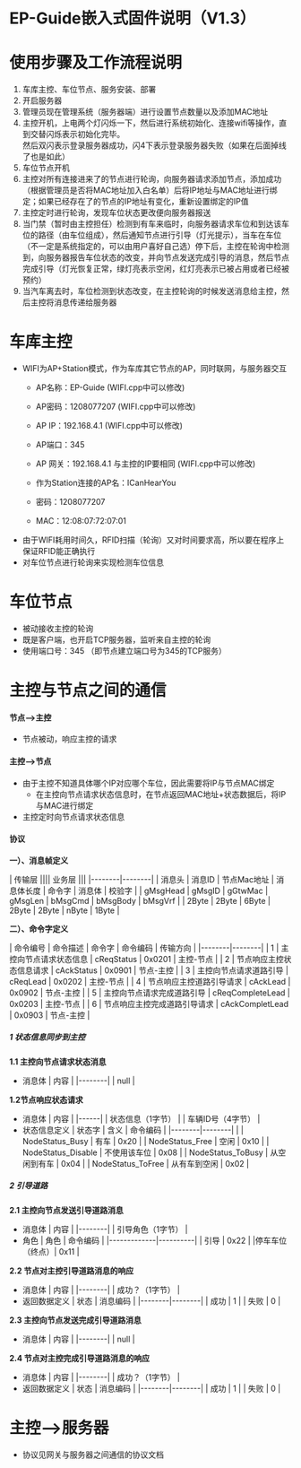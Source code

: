 EP-Guide嵌入式固件说明（V1.3）
=======
# 使用步骤及工作流程说明
1. 车库主控、车位节点、服务安装、部署
2. 开启服务器
3. 管理员现在管理系统（服务器端）进行设置节点数量以及添加MAC地址
4. 主控开机，上电两个灯闪烁一下，然后进行系统初始化、连接wifi等操作，直到交替闪烁表示初始化完毕。<br/>然后双闪表示登录服务器成功，闪4下表示登录服务器失败（如果在后面掉线了也是如此）
5. 车位节点开机
6. 主控对所有连接进来了的节点进行轮询，向服务器请求添加节点，添加成功（根据管理员是否将MAC地址加入白名单）后将IP地址与MAC地址进行绑定；如果已经存在了的节点的IP地址有变化，重新设置绑定的IP值
7. 主控定时进行轮询，发现车位状态更改便向服务器报送
8. 当门禁（暂时由主控担任）检测到有车来临时，向服务器请求车位和到达该车位的路径（由车位组成），然后通知节点进行引导（灯光提示），当车在车位（不一定是系统指定的，可以由用户喜好自己选）停下后，主控在轮询中检测到，向服务器报告车位状态的改变，并向节点发送完成引导的消息，然后节点完成引导（灯光恢复正常，绿灯亮表示空闲，红灯亮表示已被占用或者已经被预约）
9. 当汽车离去时，车位检测到状态改变，在主控轮询的时候发送消息给主控，然后主控将消息传递给服务器

# 车库主控
* WIFI为AP+Station模式，作为车库其它节点的AP，同时联网，与服务器交互
  * AP名称：EP-Guide    (WIFI.cpp中可以修改)
  * AP密码：1208077207  (WIFI.cpp中可以修改)
  * AP IP：192.168.4.1                  (WIFI.cpp中可以修改)
  * AP端口：345
  * AP 网关：192.168.4.1  与主控的IP要相同 (WIFI.cpp中可以修改)

  * 作为Station连接的AP名：ICanHearYou
  * 密码：1208077207
  * MAC：12:08:07:72:07:01
* 由于WIFI耗用时间久，RFID扫描（轮询）又对时间要求高，所以要在程序上保证RFID能正确执行
* 对车位节点进行轮询来实现检测车位信息

# 车位节点

* 被动接收主控的轮询
* 既是客户端，也开启TCP服务器，监听来自主控的轮询
* 使用端口号：345 （即节点建立端口号为345的TCP服务）


# 主控与节点之间的通信

#### 节点-->主控
* 节点被动，响应主控的请求

#### 主控-->节点
* 由于主控不知道具体哪个IP对应哪个车位，因此需要将IP与节点MAC绑定
  * 在主控向节点请求状态信息时，在节点返回MAC地址+状态数据后，将IP与MAC进行绑定
* 主控定时向节点请求状态信息


#### 协议
**一）、消息帧定义**

| 传输层 |||| 业务层 |||
|--------|--------|
| 消息头 | 消息ID | 节点Mac地址 | 消息体长度 | 命令字 | 消息体 | 校验字 |
| gMsgHead | gMsgID | gGtwMac | gMsgLen | bMsgCmd | bMsgBody | bMsgVrf |
| 2Byte | 2Byte | 6Byte | 2Byte | 2Byte | nByte | 1Byte |

**二）、命令字定义**

| 命令编号 | 命令描述 | 命令字 | 命令编码 | 传输方向 |
|--------|--------|
|    1    | 主控向节点请求状态信息   | cReqStatus | 0x0201 | 主控-节点 |
|    2    | 节点响应主控状态信息请求 | cAckStatus | 0x0901 | 节点-主控 |
|    3    | 主控向节点请求道路引导   | cReqLead | 0x0202 | 主控-节点 |
|    4    | 节点响应主控道路引导请求 | cAckLead | 0x0902 | 节点-主控 |
|    5    | 主控向节点请求完成道路引导   | cReqCompleteLead | 0x0203 | 主控-节点 |
|    6    | 节点响应主控完成道路引导请求 | cAckCompletLead | 0x0903 | 节点-主控 |

##### 1 状态信息同步到主控
**1.1 主控向节点请求状态消息**
* 消息体
| 内容 |
|--------|
|  null  |

**1.2节点响应状态请求**
* 消息体
| 内容 |
|------|
| 状态信息（1字节） |
| 车辆ID号（4字节） |
* 状态信息定义
| 状态字           | 含义  | 命令编码 |
|--------|--------|                |
| NodeStatus_Busy | 有车  | 0x20    |
| NodeStatus_Free | 空闲  | 0x10    |
| NodeStatus_Disable | 不使用该车位  | 0x08    |
| NodeStatus_ToBusy | 从空闲到有车  | 0x04    |
| NodeStatus_ToFree | 从有车到空闲  | 0x02    |

##### 2 引导道路
**2.1 主控向节点发送引导道路消息**
* 消息体
| 内容 |
|--------|
| 引导角色（1字节）  |
* 角色
| 角色         | 命令编码  |
|-------------|----------|
|  引导        |  0x22    |
|停车车位（终点）| 0x11     |

**2.2 节点对主控引导道路消息的响应**
* 消息体
| 内容 |
|--------|
|  成功？（1字节）  |
* 返回数据定义
| 状态 | 消息编码 |
|--------|--------|
|   成功     |   1     |
|   失败     |   0     |

**2.3 主控向节点发送完成引导道路消息**
* 消息体
| 内容 |
|--------|
| null  |

**2.4 节点对主控完成引导道路消息的响应**
* 消息体
| 内容 |
|--------|
|  成功？（1字节）  |
* 返回数据定义
| 状态 | 消息编码 |
|--------|--------|
|   成功     |   1     |
|   失败     |   0     |

# 主控-->服务器

* 协议见网关与服务器之间通信的协议文档

